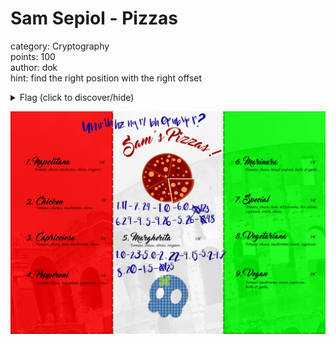 # Sam Sepiol - Pizzas
category: Cryptography  
points: 100  
author: dok  
hint: find the right position with the right offset  

<details>
    <summary>Flag (click to discover/hide)</summary>
    <p>GH16{sapi01v5hungry}</p>
</details>

![menu](./menu.png)
